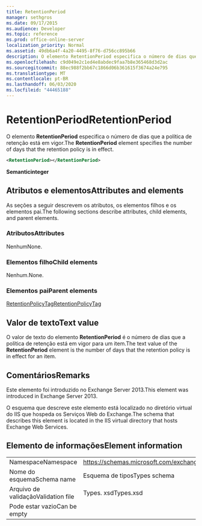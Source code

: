 ```yaml
---
title: RetentionPeriod
manager: sethgros
ms.date: 09/17/2015
ms.audience: Developer
ms.topic: reference
ms.prod: office-online-server
localization_priority: Normal
ms.assetid: 49db6a4f-4a20-4495-8f76-d756cc895b66
description: O elemento RetentionPeriod especifica o número de dias que a política de retenção está em vigor.
ms.openlocfilehash: c9d049e2c1ed4e8abdec9faa7b8e365468d3d2ac
ms.sourcegitcommit: 88ec988f2bb67c1866d06b361615f3674a24e795
ms.translationtype: MT
ms.contentlocale: pt-BR
ms.lasthandoff: 06/03/2020
ms.locfileid: "44465188"
---
```

# <a name="retentionperiod"></a><span data-ttu-id="803fc-103">RetentionPeriod</span><span class="sxs-lookup"><span data-stu-id="803fc-103">RetentionPeriod</span></span>

<span data-ttu-id="803fc-104">O elemento **RetentionPeriod** especifica o número de dias que a política de retenção está em vigor.</span><span class="sxs-lookup"><span data-stu-id="803fc-104">The **RetentionPeriod** element specifies the number of days that the retention policy is in effect.</span></span> 
  
```XML
<RetentionPeriod></RetentionPeriod>
```

 <span data-ttu-id="803fc-105">**Semantic**</span><span class="sxs-lookup"><span data-stu-id="803fc-105">**integer**</span></span>
## <a name="attributes-and-elements"></a><span data-ttu-id="803fc-106">Atributos e elementos</span><span class="sxs-lookup"><span data-stu-id="803fc-106">Attributes and elements</span></span>

<span data-ttu-id="803fc-107">As seções a seguir descrevem os atributos, os elementos filhos e os elementos pai.</span><span class="sxs-lookup"><span data-stu-id="803fc-107">The following sections describe attributes, child elements, and parent elements.</span></span>
  
### <a name="attributes"></a><span data-ttu-id="803fc-108">Atributos</span><span class="sxs-lookup"><span data-stu-id="803fc-108">Attributes</span></span>

<span data-ttu-id="803fc-109">Nenhum</span><span class="sxs-lookup"><span data-stu-id="803fc-109">None.</span></span>
  
### <a name="child-elements"></a><span data-ttu-id="803fc-110">Elementos filho</span><span class="sxs-lookup"><span data-stu-id="803fc-110">Child elements</span></span>

<span data-ttu-id="803fc-111">Nenhum.</span><span class="sxs-lookup"><span data-stu-id="803fc-111">None.</span></span>
  
### <a name="parent-elements"></a><span data-ttu-id="803fc-112">Elementos pai</span><span class="sxs-lookup"><span data-stu-id="803fc-112">Parent elements</span></span>

[<span data-ttu-id="803fc-113">RetentionPolicyTag</span><span class="sxs-lookup"><span data-stu-id="803fc-113">RetentionPolicyTag</span></span>](retentionpolicytag.md)
  
## <a name="text-value"></a><span data-ttu-id="803fc-114">Valor de texto</span><span class="sxs-lookup"><span data-stu-id="803fc-114">Text value</span></span>

<span data-ttu-id="803fc-115">O valor de texto do elemento **RetentionPeriod** é o número de dias que a política de retenção está em vigor para um item.</span><span class="sxs-lookup"><span data-stu-id="803fc-115">The text value of the **RetentionPeriod** element is the number of days that the retention policy is in effect for an item.</span></span> 
  
## <a name="remarks"></a><span data-ttu-id="803fc-116">Comentários</span><span class="sxs-lookup"><span data-stu-id="803fc-116">Remarks</span></span>

<span data-ttu-id="803fc-117">Este elemento foi introduzido no Exchange Server 2013.</span><span class="sxs-lookup"><span data-stu-id="803fc-117">This element was introduced in Exchange Server 2013.</span></span>
  
<span data-ttu-id="803fc-118">O esquema que descreve este elemento está localizado no diretório virtual do IIS que hospeda os Serviços Web do Exchange.</span><span class="sxs-lookup"><span data-stu-id="803fc-118">The schema that describes this element is located in the IIS virtual directory that hosts Exchange Web Services.</span></span>
  
## <a name="element-information"></a><span data-ttu-id="803fc-119">Elemento de informações</span><span class="sxs-lookup"><span data-stu-id="803fc-119">Element information</span></span>

|||
|:-----|:-----|
|<span data-ttu-id="803fc-120">Namespace</span><span class="sxs-lookup"><span data-stu-id="803fc-120">Namespace</span></span>  <br/> |https://schemas.microsoft.com/exchange/services/2006/types  <br/> |
|<span data-ttu-id="803fc-121">Nome do esquema</span><span class="sxs-lookup"><span data-stu-id="803fc-121">Schema name</span></span>  <br/> |<span data-ttu-id="803fc-122">Esquema de tipos</span><span class="sxs-lookup"><span data-stu-id="803fc-122">Types schema</span></span>  <br/> |
|<span data-ttu-id="803fc-123">Arquivo de validação</span><span class="sxs-lookup"><span data-stu-id="803fc-123">Validation file</span></span>  <br/> |<span data-ttu-id="803fc-124">Types. xsd</span><span class="sxs-lookup"><span data-stu-id="803fc-124">Types.xsd</span></span>  <br/> |
|<span data-ttu-id="803fc-125">Pode estar vazio</span><span class="sxs-lookup"><span data-stu-id="803fc-125">Can be empty</span></span>  <br/> ||
   

